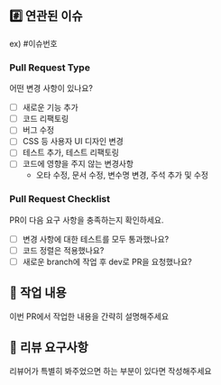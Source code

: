 ## #️⃣ 연관된 이슈

ex) #이슈번호

### Pull Request Type

어떤 변경 사항이 있나요?

- [ ]  새로운 기능 추가
- [ ]  코드 리팩토링
- [ ]  버그 수정
- [ ]  CSS 등 사용자 UI 디자인 변경
- [ ]  테스트 추가, 테스트 리팩토링
- [ ]  코드에 영향을 주지 않는 변경사항
    - 오타 수정, 문서 수정, 변수명 변경, 주석 추가 및 수정

### Pull Request Checklist

PR이 다음 요구 사항을 충족하는지 확인하세요.

- [ ]  변경 사항에 대한 테스트를 모두 통과했나요?
- [ ]  코드 정렬은 적용했나요?
- [ ]  새로운 branch에 작업 후 dev로 PR을 요청했나요?

## 📝 작업 내용

이번 PR에서 작업한 내용을 간략히 설명해주세요

## 💬 리뷰 요구사항

리뷰어가 특별히 봐주었으면 하는 부분이 있다면 작성해주세요

